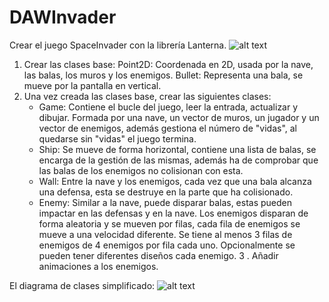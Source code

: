 # DAWInvader
Crear el juego SpaceInvader con la librería Lanterna.
![alt text](https://github.com/pass1enator/SpaceInvaderTemplate/blob/master/spaceinvaders.png)
1. Crear las clases base:
   Point2D: Coordenada en 2D, usada por la nave, las balas, los muros y los enemigos.
   Bullet: Representa una bala, se mueve por la pantalla en vertical.
2. Una vez creada las clases base, crear las siguientes clases:
   - Game: Contiene el bucle del juego, leer la entrada, actualizar y dibujar. Formada por una nave, un vector de muros, un jugador y un vector de enemigos, además gestiona el número de "vidas", al quedarse sin "vidas" el juego termina.
   - Ship: Se mueve de forma horizontal, contiene una lista de balas, se encarga de la gestión de las mismas, además ha de comprobar que las balas de los enemigos no colisionan con esta.
   - Wall: Entre la nave y los enemigos, cada vez que una bala alcanza una defensa, esta se destruye en la parte que ha colisionado.
   - Enemy: Similar a la nave, puede disparar balas, estas pueden impactar en las defensas y en la nave. Los enemigos disparan de forma aleatoria y se mueven por filas, cada fila de enemigos se mueve a una velocidad diferente. Se tiene al menos 3 filas de enemigos de 4 enemigos por fila cada uno. Opcionalmente se pueden tener diferentes diseños cada enemigo.
3 . Añadir animaciones a los enemigos.     

El diagrama de clases simplificado:
![alt text](https://github.com/pass1enator/SpaceInvaderTemplate/blob/master/Main.png)
